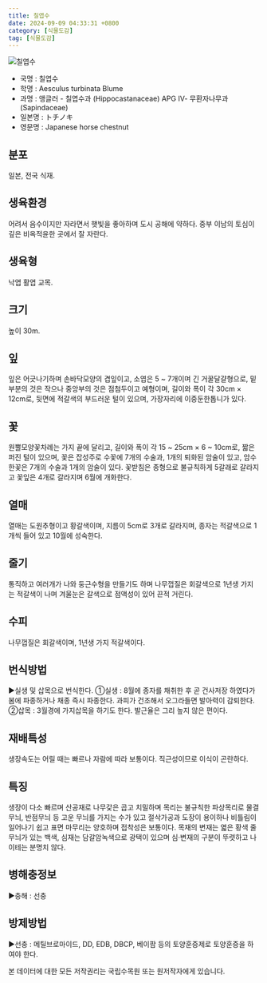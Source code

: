 ```yaml
---
title: 칠엽수
date: 2024-09-09 04:33:31 +0800
category: [식물도감]
tag: [식물도감]
---
```




![칠엽수](/fileUpload/plants/basic/Hippocastanaceae/Aesculus/11472/1_th2.JPG)
- 국명 : 칠엽수
- 학명 : Aesculus turbinata Blume
- 과명 : 앵글러 - 칠엽수과 (Hippocastanaceae) APG Ⅳ- 무환자나무과 (Sapindaceae)
- 일본명 : トチノキ
- 영문명 : Japanese horse chestnut


## 분포
일본, 전국 식재.
## 생육환경
어려서 음수이지만 자라면서 햇빛을 좋아하며 도시 공해에 약하다. 중부 이남의 토심이 깊은 비옥적윤한 곳에서 잘 자란다.
## 생육형
낙엽 활엽 교목.
## 크기
높이 30m.
## 잎
잎은 어긋나기하며 손바닥모양의 겹잎이고, 소엽은 5 ~ 7개이며 긴 거꿀달걀형으로, 밑부분의 것은 작으나 중앙부의 것은 점첨두이고 예형이며, 길이와 폭이 각 30cm × 12cm로, 뒷면에 적갈색의 부드러운 털이 있으며, 가장자리에 이중둔한톱니가 있다.
## 꽃
원뿔모양꽃차례는 가지 끝에 달리고, 길이와 폭이 각 15 ~ 25cm × 6 ~ 10cm로, 짧은 퍼진 털이 있으며, 꽃은 잡성주로 수꽃에 7개의 수술과, 1개의 퇴화된 암술이 있고, 암수한꽃은 7개의 수술과 1개의 암술이 있다.  꽃받침은 종형으로 불규칙하게 5갈래로 갈라지고 꽃잎은 4개로 갈라지며 6월에 개화한다.
## 열매
열매는 도원추형이고 황갈색이며, 지름이 5cm로 3개로 갈라지며, 종자는 적갈색으로 1개씩 들어 있고 10월에 성숙한다.
## 줄기
통직하고 여러개가 나와 둥근수형을 만들기도 하며 나무껍질은 회갈색으로 1년생 가지는 적갈색이 나며 겨울눈은 갈색으로 점액성이 있어 끈적 거린다.
## 수피
나무껍질은 회갈색이며, 1년생 가지 적갈색이다.
## 번식방법
▶실생 및 삽목으로 번식한다. ①실생 : 8월에 종자를 채취한 후 곧 건사저장 하였다가 봄에 파종하거나 채종 즉시 파종한다. 과피가 건조해서 오그라들면 발아력이 감퇴한다.②삽목 : 3월경에 가지삽목을 하기도 한다. 발근율은 그리 높지 않은 편이다.
## 재배특성
생장속도는 어릴 때는 빠르나 자람에 따라 보통이다. 직근성이므로 이식이 곤란하다.
## 특징
생장이 다소 빠르며 산공재로 나무갗은 곱고 치밀하며 목리는 불규칙한 파상목리로 물결무늬, 반점무늬 등 고운 무늬를 가지는 수가 있고 절삭가공과 도장이 용이하나 비틀림이 일어나기 쉽고 표면 마무리는 양호하며 접착성은 보통이다. 목재의 변재는 엷은 황색 줄무늬가 있는 백색, 심재는 담갈암녹색으로 광택이 있으며 심·변재의 구분이 뚜렷하고 나이테는 분명치 않다.
## 병해충정보
▶충해 : 선충
## 방제방법
▶선충 : 메틸브로마이드, DD, EDB, DBCP, 베이팜 등의 토양훈증제로 토양훈증을 하여야 한다.






본 데이터에 대한 모든 저작권리는 국립수목원 또는 원저작자에게 있습니다.
